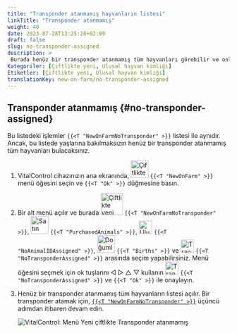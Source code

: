 ```yaml
---
title: "Transponder atanmamış hayvanların listesi"
linkTitle: "Transponder atanmamış"
weight: 40
date: 2023-07-28T13:25:28+02:00
draft: false
slug: no-transponder-assigned
description: >
 Burada henüz bir transponder atanmamış tüm hayvanları görebilir ve onlara bir transponder atayabilirsiniz.
Kategoriler: [Çiftlikte yeni, Ulusal hayvan kimliği]
Etiketler: [Çiftlikte yeni, Ulusal hayvan kimliği]
translationKey: new-on-farm/no-transponder-assigned
---
```

## Transponder atanmamış {#no-transponder-assigned}

Bu listedeki işlemler `{{<T "NewOnFarmNoTransponder" >}}` listesi ile aynıdır. Ancak, bu listede yaşlarına bakılmaksızın henüz bir transponder atanmamış tüm hayvanları bulacaksınız.

1. VitalControl cihazınızın ana ekranında, <img src="/icons/main/new-on-farm.svg" width="40" align="bottom" alt="Çiftlikte yeni" /> `{{<T "NewOnFarm" >}}` menü öğesini seçin ve `{{<T "Ok" >}}` düğmesine basın.

2. Bir alt menü açılır ve burada <img src="/icons/registration/new-on-farm-no-transponder.svg" width="50" align="bottom" alt="Çiftlikte yeni, transponder yok" /> `{{<T "NewOnFarmNoTransponder" >}}`, <img src="/icons/main/new-on-farm.svg" width="40" align="bottom" alt="Satın alınan hayvanlar" /> `{{<T "PurchasedAnimals" >}}`, <img src="/icons/registration/no-eartag-number.svg" width="30" align="bottom" alt="Ulusal hayvan kimliği yok" /> `{{<T "NoAnimalIDAssigned" >}}`, <img src="/icons/main/births.svg" width="40" align="bottom" alt="Doğumlar" /> `{{<T "Births" >}}` ve <img src="/icons/registration/no-transponder.svg" width="30" align="bottom" alt="Transponder atanmamış" /> `{{<T "NoTransponderAssigned" >}}` arasında seçim yapabilirsiniz. Menü öğesini seçmek için ok tuşlarını ◁ ▷ △ ▽ kullanın <img src="/icons/registration/no-transponder.svg" width="30" align="bottom" alt="Transponder atanmamış" /> `{{<T "NoTransponderAssigned" >}}` ve `{{<T "Ok" >}}` ile onaylayın.

3. Henüz bir transponder atanmamış tüm hayvanların listesi açılır. Bir transponder atamak için, [`{{<T "NewOnFarmNoTransponder" >}}`](../new-no-transponder/#new-on-farm-no-transponder) üçüncü adımdan itibaren devam edin.

    ![VitalControl: Menü Yeni çiftlikte Transponder atanmamış](../images/notransponder2.png "Transponder atanmamış")
